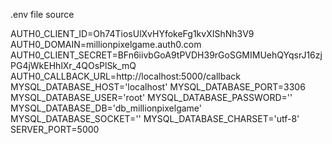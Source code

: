 .env file source

AUTH0_CLIENT_ID=Oh74TiosUlXvHYfokeFg1kvXIShNh3V9
AUTH0_DOMAIN=millionpixelgame.auth0.com
AUTH0_CLIENT_SECRET=BFn6iivbGoA9tPVDH39rGoSGMIMUehQYqsrJ16zjPG4jWkEHhlXr_4QOsPlSk_mQ
AUTH0_CALLBACK_URL=http://localhost:5000/callback
MYSQL_DATABASE_HOST='localhost'
MYSQL_DATABASE_PORT=3306
MYSQL_DATABASE_USER='root'
MYSQL_DATABASE_PASSWORD=''
MYSQL_DATABASE_DB='db_millionpixelgame'
MYSQL_DATABASE_SOCKET=''
MYSQL_DATABASE_CHARSET='utf-8'
SERVER_PORT=5000